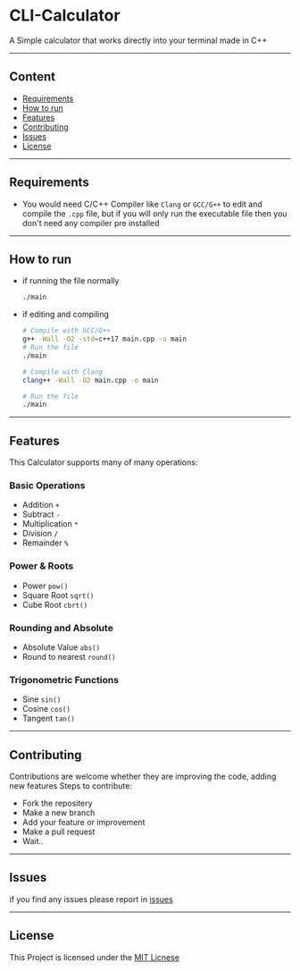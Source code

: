 # CLI-Calculator

A Simple calculator that works directly into your terminal made in C++

---

## Content
- [Requirements](#requirements)
- [How to run](#how-to-run)
- [Features](#features)
- [Contributing](#contributing)
- [Issues](#issues)
- [License](#license)

---

## Requirements
- You would need C/C++ Compiler like `Clang` or `GCC/G++` to edit and compile the `.cpp` file, but if you will only run the executable file then you don't need any compiler pre installed

---

## How to run
- if running the file normally
  ```bash
  ./main
  ```

- if editing and compiling
  ```bash
  # Compile with GCC/G++
  g++ -Wall -O2 -std=c++17 main.cpp -o main
  # Run the file
  ./main

  # Compile with Clang
  clang++ -Wall -O2 main.cpp -o main

  # Run the file
  ./main
  ```

---

## Features 
This Calculator supports many of many operations:

### Basic Operations
- Addition `+`
- Subtract `-`
- Multiplication `*`
- Division `/`
- Remainder `%`

### Power & Roots
- Power `pow()`
- Square Root `sqrt()`
- Cube Root `cbrt()`

### Rounding and Absolute
- Absolute Value `abs()`
- Round to nearest `round()`

### Trigonometric Functions
- Sine `sin()`
- Cosine `cos()`
- Tangent `tan()`

---

## Contributing
Contributions are welcome whether they are improving the code, adding new features
Steps to contribute:
- Fork the repositery
- Make a new branch
- Add your feature or improvement
- Make a pull request
- Wait..

---

## Issues
if you find any issues please report in [issues](https://github.com/peanutbutte-r/cli-calculator/issues)

---

## License
This Project is licensed under the [MIT Licnese](LICENSE)